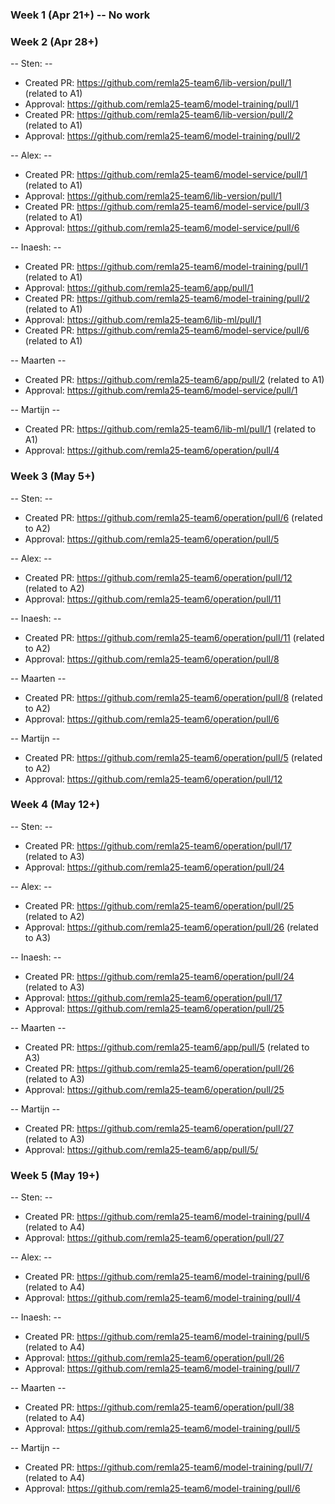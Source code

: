 ### Week 1 (Apr 21+) -- No work

### Week 2 (Apr 28+)

-- Sten: --
- Created PR: https://github.com/remla25-team6/lib-version/pull/1 (related to A1)
- Approval: https://github.com/remla25-team6/model-training/pull/1
- Created PR: https://github.com/remla25-team6/lib-version/pull/2 (related to A1)
- Approval: https://github.com/remla25-team6/model-training/pull/2

-- Alex: --
- Created PR: https://github.com/remla25-team6/model-service/pull/1 (related to A1)
- Approval: https://github.com/remla25-team6/lib-version/pull/1
- Created PR: https://github.com/remla25-team6/model-service/pull/3 (related to A1)
- Approval: https://github.com/remla25-team6/model-service/pull/6

-- Inaesh: --
- Created PR: https://github.com/remla25-team6/model-training/pull/1 (related to A1)
- Approval: https://github.com/remla25-team6/app/pull/1
- Created PR: https://github.com/remla25-team6/model-training/pull/2 (related to A1)
- Approval: https://github.com/remla25-team6/lib-ml/pull/1
- Created PR: https://github.com/remla25-team6/model-service/pull/6 (related to A1)

-- Maarten --
- Created PR: https://github.com/remla25-team6/app/pull/2 (related to A1)
- Approval: https://github.com/remla25-team6/model-service/pull/1

-- Martijn --
- Created PR: https://github.com/remla25-team6/lib-ml/pull/1 (related to A1)
- Approval: https://github.com/remla25-team6/operation/pull/4

### Week 3 (May 5+)

-- Sten: --
- Created PR: https://github.com/remla25-team6/operation/pull/6 (related to A2)
- Approval: https://github.com/remla25-team6/operation/pull/5

-- Alex: --
- Created PR: https://github.com/remla25-team6/operation/pull/12 (related to A2)
- Approval: https://github.com/remla25-team6/operation/pull/11

-- Inaesh: --
- Created PR: https://github.com/remla25-team6/operation/pull/11 (related to A2)
- Approval: https://github.com/remla25-team6/operation/pull/8

-- Maarten --
- Created PR: https://github.com/remla25-team6/operation/pull/8 (related to A2)
- Approval: https://github.com/remla25-team6/operation/pull/6

-- Martijn --
- Created PR: https://github.com/remla25-team6/operation/pull/5 (related to A2)
- Approval: https://github.com/remla25-team6/operation/pull/12

### Week 4 (May 12+)

-- Sten: --
- Created PR: https://github.com/remla25-team6/operation/pull/17 (related to A3)
- Approval: https://github.com/remla25-team6/operation/pull/24

-- Alex: --
- Created PR: https://github.com/remla25-team6/operation/pull/25 (related to A2)
- Approval: https://github.com/remla25-team6/operation/pull/26 (related to A3)

-- Inaesh: --
- Created PR: https://github.com/remla25-team6/operation/pull/24 (related to A3)
- Approval: https://github.com/remla25-team6/operation/pull/17
- Approval: https://github.com/remla25-team6/operation/pull/25

-- Maarten --
- Created PR: https://github.com/remla25-team6/app/pull/5 (related to A3)
- Created PR: https://github.com/remla25-team6/operation/pull/26 (related to A3)
- Approval: https://github.com/remla25-team6/operation/pull/25

-- Martijn --
- Created PR: https://github.com/remla25-team6/operation/pull/27 (related to A3)
- Approval: https://github.com/remla25-team6/app/pull/5/

### Week 5 (May 19+)

-- Sten: --
- Created PR: https://github.com/remla25-team6/model-training/pull/4 (related to A4)
- Approval: https://github.com/remla25-team6/operation/pull/27

-- Alex: --
- Created PR: https://github.com/remla25-team6/model-training/pull/6 (related to A4)
- Approval: https://github.com/remla25-team6/model-training/pull/4

-- Inaesh: --
- Created PR: https://github.com/remla25-team6/model-training/pull/5 (related to A4)
- Approval: https://github.com/remla25-team6/operation/pull/26
- Approval: https://github.com/remla25-team6/model-training/pull/7

-- Maarten --
- Created PR: https://github.com/remla25-team6/operation/pull/38 (related to A4)
- Approval: https://github.com/remla25-team6/model-training/pull/5

-- Martijn --
- Created PR: https://github.com/remla25-team6/model-training/pull/7/ (related to A4)
- Approval: https://github.com/remla25-team6/model-training/pull/6
